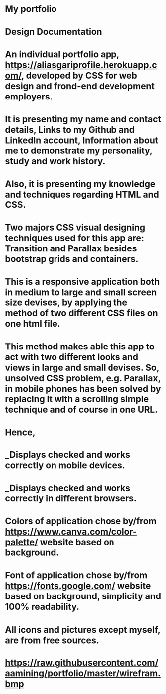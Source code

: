 # My portfolio
# Design Documentation
# An individual portfolio app, https://aliasgariprofile.herokuapp.com/, developed by CSS for web design and frond-end development employers. 
# It is presenting my name and contact details, Links to my Github and LinkedIn account, Information about me to demonstrate my personality, study and work history.
# Also, it is presenting my knowledge and techniques regarding HTML and CSS.
# Two majors CSS visual designing techniques used for this app are: Transition and Parallax besides bootstrap grids and containers.
# This is a responsive application both in medium to large and small screen size devises, by applying the method of two different CSS files on one html file.
# This method makes able this app to act with two different looks and views in large and small devises. So, unsolved CSS problem, e.g. Parallax, in mobile phones has been solved by replacing it with a scrolling simple technique and of course in one URL.
# Hence, 
# _Displays checked and works correctly on mobile devices.
# _Displays checked and works correctly in different browsers.
# Colors of application chose by/from https://www.canva.com/color-palette/ website based on background.
# Font of application chose by/from https://fonts.google.com/ website based on background, simplicity and 100% readability.
# All icons and pictures except myself, are from free sources.
# https://raw.githubusercontent.com/aamining/portfolio/master/wirefram.bmp

